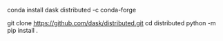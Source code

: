 conda install dask distributed -c conda-forge


git clone https://github.com/dask/distributed.git
cd distributed
python -m pip install .